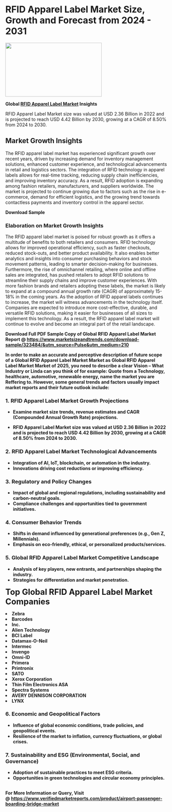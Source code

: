 <H1>RFID Apparel Label Market Size, Growth and Forecast from 2024 - 2031</H1><img class="aligncenter size-medium wp-image-584254" src="https://thirdeyenews.in/wp-content/uploads/2024/09/Global-Market-Research-300x168.jpeg" alt="" width="300" height="168" /><p><strong>Global&nbsp;<a href="https://www.marketsizeandtrends.com/download-sample/323484/&amp;utm_source=Pulse&amp;utm_medium=210">RFID Apparel Label Market</a> Insights</strong></p><p>RFID Apparel Label Market size was valued at USD 2.36 Billion in 2022 and is projected to reach USD 4.42 Billion by 2030, growing at a CAGR of 8.50% from 2024 to 2030.</p><p><h2>Market Growth Insights</h2> <p>The RFID apparel label market has experienced significant growth over recent years, driven by increasing demand for inventory management solutions, enhanced customer experience, and technological advancements in retail and logistics sectors. The integration of RFID technology in apparel labels allows for real-time tracking, reducing supply chain inefficiencies, and improving inventory accuracy. As a result, RFID adoption is expanding among fashion retailers, manufacturers, and suppliers worldwide. The market is projected to continue growing due to factors such as the rise in e-commerce, demand for efficient logistics, and the growing trend towards contactless payments and inventory control in the apparel sector.</p> <p><strong>Download Sample</strong></p> <h3>Elaboration on Market Growth Insights</h3> <p>The RFID apparel label market is poised for robust growth as it offers a multitude of benefits to both retailers and consumers. RFID technology allows for improved operational efficiency, such as faster checkouts, reduced stock-outs, and better product availability. It also enables better analytics and insights into consumer purchasing behaviors and stock movement patterns, leading to smarter decision-making for businesses. Furthermore, the rise of omnichannel retailing, where online and offline sales are integrated, has pushed retailers to adopt RFID solutions to streamline their supply chains and improve customer experiences. With more fashion brands and retailers adopting these labels, the market is likely to expand at a compound annual growth rate (CAGR) of approximately 15-18% in the coming years. As the adoption of RFID apparel labels continues to increase, the market will witness advancements in the technology itself. Companies are expected to introduce more cost-effective, durable, and versatile RFID solutions, making it easier for businesses of all sizes to implement this technology. As a result, the RFID apparel label market will continue to evolve and become an integral part of the retail landscape. <p><strong></p><p><span class=""><strong>Download Full PDF Sample Copy of Global RFID Apparel Label Market Report</strong> @ <a href="https://www.marketsizeandtrends.com/download-sample/323484/&amp;utm_source=Pulse&amp;utm_medium=210" target="_blank">https://www.marketsizeandtrends.com/download-sample/323484/&amp;utm_source=Pulse&amp;utm_medium=210</a></span></p><p>In order to make an accurate and perceptive description of future scope of a Global&nbsp;RFID Apparel Label Market Market as Global&nbsp;RFID Apparel Label Market Market of 2025, you need to describe a clear Vision &ndash; What Industry or Linda can you think of for example: Quote from a Technology, healthcare, automotive, renewable energy, name the market you are Reffering to. However, some general trends and factors usually impact market reports and their future outlook include:</p><h3>1.&nbsp;<strong>RFID Apparel Label Market Growth Projections</strong></h3><ul><li>Examine market size trends, revenue estimates and CAGR (Compounded Annual Growth Rate) projections.</li><li><p>RFID Apparel Label Market size was valued at USD 2.36 Billion in 2022 and is projected to reach USD 4.42 Billion by 2030, growing at a CAGR of 8.50% from 2024 to 2030.</p></li></ul><h3>2.&nbsp;<strong>RFID Apparel Label Market Technological Advancements</strong></h3><ul><li>Integration of AI, IoT, blockchain, or automation in the industry.</li><li>Innovations driving cost reductions or improving efficiency.</li></ul><h3>3.&nbsp;<strong>Regulatory and Policy Changes</strong></h3><ul><li>Impact of global and regional regulations, including sustainability and carbon-neutral goals.</li><li>Compliance challenges and opportunities tied to government initiatives.</li></ul><h3>4.&nbsp;<strong>Consumer Behavior Trends</strong></h3><ul><li>Shifts in demand influenced by generational preferences (e.g., Gen Z, Millennials).</li><li>Emphasis on eco-friendly, ethical, or personalized products/services.</li></ul><h3>5.&nbsp;<strong>Global RFID Apparel Label Market Competitive Landscape</strong></h3><ul><li>Analysis of key players, new entrants, and partnerships shaping the industry.</li><li>Strategies for differentiation and market penetration.</li></ul><p data-pm-slice="1 1 []"><span style="color: inherit; font-family: inherit; font-size: 25px;">Top Global RFID Apparel Label Market Companies</span></p><div class="" data-test-id=""><p><li>Zebra</li><li> Barcodes</li><li> Inc.</li><li> Alien Technology</li><li> BCI Label</li><li> Datamax-O-Neil</li><li> Intermec</li><li> Invengo</li><li> Omni-ID</li><li> Primera</li><li> Printronix</li><li> SATO</li><li> Xerox Corporation</li><li> Thin Film Electronics ASA</li><li> Spectra Systems</li><li> AVERY DENNISON CORPORATION</li><li> LYNX</li></p></div><h3>6.&nbsp;<strong>Economic and Geopolitical Factors</strong></h3><ul><li>Influence of global economic conditions, trade policies, and geopolitical events.</li><li>Resilience of the market to inflation, currency fluctuations, or global crises.</li></ul><h3>7.&nbsp;<strong>Sustainability and ESG (Environmental, Social, and Governance)</strong></h3><ul><li>Adoption of sustainable practices to meet ESG criteria.</li><li>Opportunities in green technologies and circular economy principles.</li></ul><h2><strong style="font-size: 14px;">For More Information or Query, Visit @&nbsp;</strong><a style="background-color: #ffffff; font-size: 14px;" href="https://www.marketsizeandtrends.com/report/rfid-apparel-label-market/" target="_blank">https://www.verifiedmarketreports.com/product/airport-passenger-boarding-bridge-market</a></h2>
